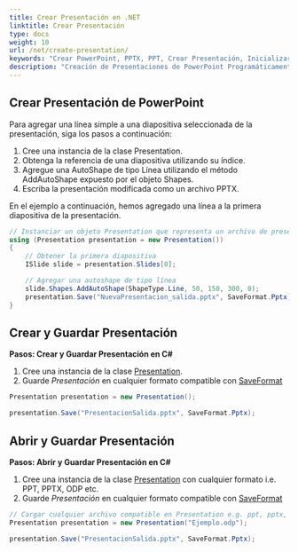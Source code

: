 ```yaml
---
title: Crear Presentación en .NET
linktitle: Crear Presentación
type: docs
weight: 10
url: /net/create-presentation/
keywords: "Crear PowerPoint, PPTX, PPT, Crear Presentación, Inicializar Presentación, C#, .NET"
description: "Creación de Presentaciones de PowerPoint Programáticamente en C# e.g. PPT, PPTX, ODP etc."
---
```


## Crear Presentación de PowerPoint
Para agregar una línea simple a una diapositiva seleccionada de la presentación, siga los pasos a continuación:

1. Cree una instancia de la clase Presentation.
1. Obtenga la referencia de una diapositiva utilizando su índice.
1. Agregue una AutoShape de tipo Línea utilizando el método AddAutoShape expuesto por el objeto Shapes.
1. Escriba la presentación modificada como un archivo PPTX.

En el ejemplo a continuación, hemos agregado una línea a la primera diapositiva de la presentación.

```c#
// Instanciar un objeto Presentation que representa un archivo de presentación
using (Presentation presentation = new Presentation())
{
    // Obtener la primera diapositiva
    ISlide slide = presentation.Slides[0];

    // Agregar una autoshape de tipo línea
    slide.Shapes.AddAutoShape(ShapeType.Line, 50, 150, 300, 0);
    presentation.Save("NuevaPresentacion_salida.pptx", SaveFormat.Pptx);
}
```

## Crear y Guardar Presentación

<a name="csharp-create-save-presentation"><strong>Pasos: Crear y Guardar Presentación en C#</strong></a>

1. Cree una instancia de la clase [Presentation](https://reference.aspose.com/slides/net/aspose.slides/presentation/).
2. Guarde _Presentación_ en cualquier formato compatible con [SaveFormat](https://reference.aspose.com/slides/net/aspose.slides.export/saveformat/)

```c#
Presentation presentation = new Presentation();

presentation.Save("PresentacionSalida.pptx", SaveFormat.Pptx);
```

## Abrir y Guardar Presentación

<a name="csharp-open-save-presentation"><strong>Pasos: Abrir y Guardar Presentación en C#</strong></a>

1. Cree una instancia de la clase [Presentation](https://reference.aspose.com/slides/net/aspose.slides/presentation/) con cualquier formato i.e. PPT, PPTX, ODP etc.
2. Guarde _Presentación_ en cualquier formato compatible con [SaveFormat](https://reference.aspose.com/slides/net/aspose.slides.export/saveformat/)

```c#
// Cargar cualquier archivo compatible en Presentation e.g. ppt, pptx, odp etc.
Presentation presentation = new Presentation("Ejemplo.odp");

presentation.Save("PresentacionSalida.pptx", SaveFormat.Pptx);
```